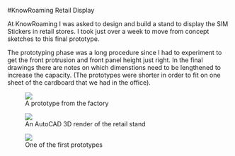 #KnowRoaming Retail Display

At KnowRoaming I was asked to design and build a stand to display the SIM Stickers in retail stores. I took just over a week to move from concept sketches to this final prototype.

The prototyping phase was a long procedure since I had to experiment to get the front protrusion and front panel height just right. In the final drawings there are notes on which dimenstions need to be lengthened to increase the capacity. (The prototypes were shorter in order to fit on one sheet of the cardboard that we had in the office).

<figure class='folio_image' id=''>
	<a target='_blank'>
		<img src='../includes/portfolio_images/knowroaming/retail/KR_retail.jpg'>
	</a>
<figcaption>A prototype from the factory</figcaption>
</figure>

<figure class='folio_image' id=''>
	<a target='_blank'>
		<img src='../includes/portfolio_images/knowroaming/retail/retail-render.jpg'>
	</a>
<figcaption>An AutoCAD 3D render of the retail stand</figcaption>
</figure>

<figure class='folio_image' id=''>
	<a target='_blank'>
		<img src='../includes/portfolio_images/knowroaming/retail/retail-prototype-1.jpg'>
	</a>
<figcaption>One of the first prototypes</figcaption>
</figure>